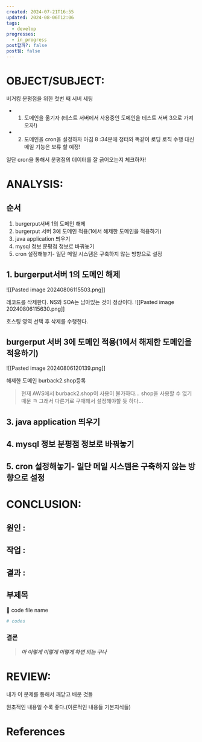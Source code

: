 ```yaml
---
created: 2024-07-21T16:55
updated: 2024-08-06T12:06
tags:
  - develop
progresses:
  - in_progress
post할까?: false
post됨: false
---
```

# OBJECT/SUBJECT: 
버거킹 분평점을 위한 첫번 째 서버 세팅 

- 1. 도메인을 옮기자 (테스트 서버에서 사용중인 도메인을 테스트 서버 3으로 가져오자!)
- 2. 도메인을 cron을 설정하자 아침 8 :34분에 청터와 똑같이 로딩 로직 수행 대신 메일 기능은 보류 할 예정!

일단 cron을 통해서 분평점의 데이터를 잘 긁어오는지 체크하자!

# ANALYSIS:
## 순서
1. burgerput서버 1의 도메인 해제
2. burgerput 서버 3에 도메인 적용(1에서 해제한 도메인을 적용하기)
3. java application 띄우기
4. mysql 정보 분평점 정보로 바꿔놓기
5. cron 설정해놓기- 일단 메일 시스템은 구축하지 않는 방향으로 설정
## 1. burgerput서버 1의 도메인 해제
![[Pasted image 20240806115503.png]]

레코드를 삭제한다. NS와 SOA는 남아있는 것이 정상이다. 
![[Pasted image 20240806115630.png]]

호스팅 영역 선택 후 삭제를 수행한다.

## burgerput 서버 3에 도메인 적용(1에서 해제한 도메인을 적용하기)
![[Pasted image 20240806120139.png]]

해제한 도메인 burback2.shop등록

> 현재 AWS에서 burback2.shop이 사용이 불가하다... shop을 사용할 수 없기 때문 ㅋ 그래서 다른거로 구매해서 설정해야할 듯 하다...




## 3. java application 띄우기
## 4. mysql 정보 분평점 정보로 바꿔놓기
## 5. cron 설정해놓기- 일단 메일 시스템은 구축하지 않는 방향으로 설정



# CONCLUSION:

## 원인 :

## 작업 :

## 결과 :

## 부제목

<aside> 🔽 code file name

</aside>

```bash
# codes
```

### 결론

> _**아 이렇게 이렇게 이렇게 하면 되는 구나**_

# REVIEW:

내가 이 문제를 통해서 깨닫고 배운 것들

원초적인 내용일 수록 좋다.(이론적인 내용들 기본지식들)

# References
